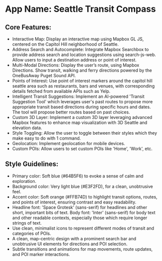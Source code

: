 # **App Name**: Seattle Transit Compass

## Core Features:

- Interactive Map: Display an interactive map using Mapbox GL JS, centered on the Capitol Hill neighborhood of Seattle.
- Address Search and Autocomplete: Integrate Mapbox Searchbox to provide address search and location suggestions using search-js-web. Allow users to input a destination address or point of interest.
- Multi-Modal Directions: Display the user’s route, using Mapbox Directions. Show transit, walking and ferry directions powered by the OneBusAway Puget Sound API.
- Points of Interest: Use point of interest markers around the capitol hill seattle area such as restaurants, bars and venues, with corresponding details fetched from available APIs such as Yelp.
- Intelligent Transit Suggestions: Implement an AI-powered 'Transit Suggestion Tool' which leverages user's past routes to propose more appropriate transit based directions during specific hours and dates. The tool will propose better routes based on past choices.
- Custom 3D Layer: Implement a custom 3D layer leveraging advanced Mapbox features to enhance map visualization with 3D Seattle and elevation data.
- Style Toggling: Allow the user to toggle between their styles which they make easy to do with 1 command.
- Geolocation: Implement geolocation for mobile devices.
- Custom POIs: Allow users to set custom POIs like 'Home', 'Work', etc.

## Style Guidelines:

- Primary color: Soft blue (#64B5F6) to evoke a sense of calm and exploration.
- Background color: Very light blue (#E3F2FD), for a clean, unobtrusive feel.
- Accent color: Soft orange (#FFB74D) to highlight transit options, routes, and points of interest, ensuring contrast and easy readability.
- Headline font: 'Space Grotesk' (sans-serif) for headlines and other short, important bits of text. Body font: 'Inter' (sans-serif) for body text and other readable contexts, especially those which require longer strings of text.
- Use clean, minimalist icons to represent different modes of transit and categories of POIs.
- A clean, map-centric design with a prominent search bar and unobtrusive UI elements for directions and POI selection.
- Subtle transitions and animations for map movements, route updates, and POI marker interactions.